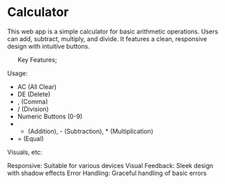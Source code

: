 # Calculator
This web app is a simple calculator for basic arithmetic operations. 
Users can add, subtract, multiply, and divide. It features a clean, responsive design with intuitive buttons.

<ul>
 Key Features; 
</ul>
 


Usage:

- AC (All Clear)
- DE (Delete)
- , (Comma)
- / (Division)
- Numeric Buttons (0-9)
- + (Addition), - (Subtraction), * (Multiplication)
- = (Equal)


Visuals, etc:

Responsive: Suitable for various devices
Visual Feedback: Sleek design with shadow effects
Error Handling: Graceful handling of basic errors
